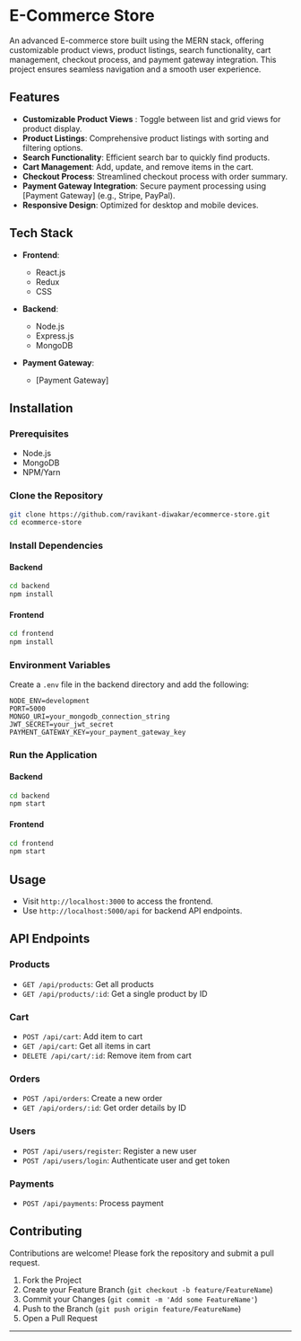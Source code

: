 # E-Commerce Store

An advanced E-commerce store built using the MERN stack, offering customizable product views, product listings, search functionality, cart management, checkout process, and payment gateway integration. This project ensures seamless navigation and a smooth user experience.

## Features

- **Customizable Product Views** : Toggle between list and grid views for product display.
- **Product Listings**: Comprehensive product listings with sorting and filtering options.
- **Search Functionality**: Efficient search bar to quickly find products.
- **Cart Management**: Add, update, and remove items in the cart.
- **Checkout Process**: Streamlined checkout process with order summary.
- **Payment Gateway Integration**: Secure payment processing using [Payment Gateway] (e.g., Stripe, PayPal).
- **Responsive Design**: Optimized for desktop and mobile devices.

## Tech Stack

- **Frontend**:
  - React.js
  - Redux
  - CSS

- **Backend**:
  - Node.js
  - Express.js
  - MongoDB

- **Payment Gateway**:
  - [Payment Gateway]

## Installation

### Prerequisites

- Node.js
- MongoDB
- NPM/Yarn

### Clone the Repository

```bash
git clone https://github.com/ravikant-diwakar/ecommerce-store.git
cd ecommerce-store
```

### Install Dependencies

#### Backend

```bash
cd backend
npm install
```

#### Frontend

```bash
cd frontend
npm install
```

### Environment Variables

Create a `.env` file in the backend directory and add the following:

```
NODE_ENV=development
PORT=5000
MONGO_URI=your_mongodb_connection_string
JWT_SECRET=your_jwt_secret
PAYMENT_GATEWAY_KEY=your_payment_gateway_key
```

### Run the Application

#### Backend

```bash
cd backend
npm start
```

#### Frontend

```bash
cd frontend
npm start
```

## Usage

- Visit `http://localhost:3000` to access the frontend.
- Use `http://localhost:5000/api` for backend API endpoints.

## API Endpoints

### Products

- `GET /api/products`: Get all products
- `GET /api/products/:id`: Get a single product by ID

### Cart

- `POST /api/cart`: Add item to cart
- `GET /api/cart`: Get all items in cart
- `DELETE /api/cart/:id`: Remove item from cart

### Orders

- `POST /api/orders`: Create a new order
- `GET /api/orders/:id`: Get order details by ID

### Users

- `POST /api/users/register`: Register a new user
- `POST /api/users/login`: Authenticate user and get token

### Payments

- `POST /api/payments`: Process payment

## Contributing

Contributions are welcome! Please fork the repository and submit a pull request.

1. Fork the Project
2. Create your Feature Branch (`git checkout -b feature/FeatureName`)
3. Commit your Changes (`git commit -m 'Add some FeatureName'`)
4. Push to the Branch (`git push origin feature/FeatureName`)
5. Open a Pull Request

---

